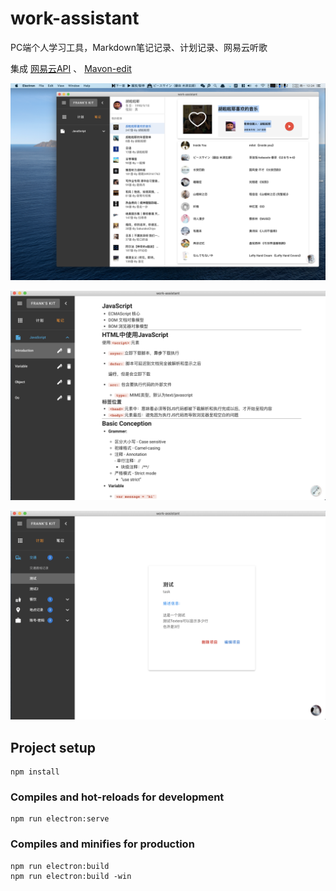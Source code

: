 # work-assistant

PC端个人学习工具，Markdown笔记记录、计划记录、网易云听歌

集成
[网易云API](https://binaryify.github.io/NeteaseCloudMusicApi/#/?id=neteasecloudmusicapi)
、
[Mavon-edit](https://github.com/hinesboy/mavonEditor)

![avatar](./img/music.png)

![avatar](./img/note.png)

![avatar](./img/schedule.png)

## Project setup
```
npm install
```

### Compiles and hot-reloads for development
```
npm run electron:serve
```

### Compiles and minifies for production
```
npm run electron:build
npm run electron:build -win
```
